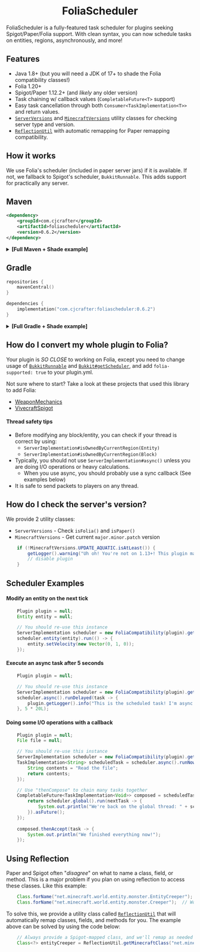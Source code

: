 <div align="center">

# FoliaScheduler

</div>

FoliaScheduler is a fully-featured task scheduler for plugins seeking Spigot/Paper/Folia support. With clean syntax,
you can now schedule tasks on entities, regions, asynchronously, and more!

## Features
* Java 1.8+ (but you will need a JDK of 17+ to shade the Folia compatibility classes!)
* Folia 1.20+
* Spigot/Paper 1.12.2+ (and *likely* any older version)
* Task chaining w/ callback values (`CompletableFuture<T>` support)
* Easy task cancellation through both `Consumer<TaskImplementation<T>>` and return values.
* [`ServerVersions`](https://github.com/CJCrafter/FoliaScheduler/blob/master/src/main/java/com/cjcrafter/foliascheduler/util/ServerVersions.java) and [`MinecraftVersions`](https://github.com/CJCrafter/FoliaScheduler/blob/master/src/main/java/com/cjcrafter/foliascheduler/util/MinecraftVersions.java) utility classes for checking server type and version.
* [`ReflectionUtil`](https://github.com/CJCrafter/FoliaScheduler/blob/master/src/main/java/com/cjcrafter/foliascheduler/util/ReflectionUtil.java) with automatic remapping for Paper remapping compatibility.

## How it works
We use Folia's scheduler (included in paper server jars) if it is available. If not, we fallback to
Spigot's scheduler, `BukkitRunnable`. This adds support for practically any server. 

## Maven
```xml
<dependency>
    <groupId>com.cjcrafter</groupId>
    <artifactId>foliascheduler</artifactId>
    <version>0.6.2</version>
</dependency>
```

<details>
<summary><b>[Full Maven + Shade example]</b></summary>

```xml
<dependencies>
    <dependency>
        <groupId>com.cjcrafter</groupId>
        <artifactId>foliascheduler</artifactId>
        <version>0.6.2</version>
    </dependency>
</dependencies>

<build>
    <plugins>
        <plugin>
            <groupId>org.apache.maven.plugins</groupId>
            <artifactId>maven-shade-plugin</artifactId>
            <version>3.6.0</version>  <!-- always check for latest -->
            <executions>
                <execution>
                    <phase>package</phase>
                    <goals>
                        <goal>shade</goal>
                    </goals>
                    <configuration>
                        <relocations>
                            <relocation>
                                <pattern>com.cjcrafter.foliascheduler</pattern>
                                <shadedPattern>com.example.foliascheduler</shadedPattern>
                            </relocation>
                        </relocations>
                    </configuration>
                </execution>
            </executions>
        </plugin>
    </plugins>
</build>
```
</details>

## Gradle
```kotlin
repositories {
    mavenCentral()
}

dependencies {
    implementation("com.cjcrafter:foliascheduler:0.6.2")
}
```

<details>
<summary><b>[Full Gradle + Shade example]</b></summary>

```kotlin
plugins {
    java  // or kotlin("jvm") version "..."
    //id("com.github.johnrengelman.shadow") version "8.1.1"  // for below Java 21... always check for latest
    id("io.github.gooler.shadow") version "8.1.7"  // for Java 21+... always check for latest
    id("net.minecrell.plugin-yml.bukkit") version "0.6.0"  // always check for latest
}

repositories {
    mavenCentral()
}

dependencies {
    // TODO add your version of Spigot/Paper here
    implementation("com.cjcrafter:foliascheduler:0.6.2")
}

// See https://github.com/Minecrell/plugin-yml
bukkit {
    main = "com.example.MyPlugin"
    foliaSupported = true
}

tasks.shadowJar {
    archiveFileName.set("MyPlugin-${project.version}.jar")
    relocate("com.cjcrafter.foliascheduler", "com.example.foliascheduler")
}
```
</details>

## How do I convert my whole plugin to Folia?
Your plugin is *SO CLOSE* to working on Folia, except you need to change usage of 
[`BukkitRunnable`](https://hub.spigotmc.org/javadocs/bukkit/org/bukkit/scheduler/BukkitRunnable.html) and 
[`Bukkit#getScheduler`](https://hub.spigotmc.org/javadocs/bukkit/org/bukkit/Bukkit.html#getScheduler()),
and add `folia-supported: true` to your plugin.yml. 

Not sure where to start? Take a look at these projects that used this library to add Folia:
* [WeaponMechanics](https://github.com/WeaponMechanics/MechanicsMain/pull/433/)
* [VivecraftSpigot](https://github.com/CJCrafter/VivecraftSpigot/pull/5)

#### Thread safety tips
* Before modifying any block/entity, you can check if your thread is correct by using:
  * `ServerImplementation#isOwnedByCurrentRegion(Entity)`
  * `ServerImplementation#isOwnedByCurrentRegion(Block)`
* Typically, you should not use `ServerImplementation#async()` unless you are doing I/O operations or heavy calculations.
  * When you use async, you should probably use a sync callback (See examples below)
* It is safe to send packets to players on any thread. 

## How do I check the server's version?
We provide 2 utility classes:
* `ServerVersions` - Check `isFolia()` and `isPaper()`
* `MinecraftVersions` - Get current `major.minor.patch` version

```java
    if (!MinecraftVersions.UPDATE_AQUATIC.isAtLeast()) {
        getLogger().warning("Uh oh! You're not on 1.13+! This plugin may not work correctly!");
        // disable plugin
    }
```

## Scheduler Examples

#### Modify an entity on the next tick
```java
    Plugin plugin = null;
    Entity entity = null;

    // You should re-use this instance
    ServerImplementation scheduler = new FoliaCompatibility(plugin).getServerImplementation();
    scheduler.entity(entity).run(() -> {
        entity.setVelocity(new Vector(0, 1, 0));
    }); 
```

#### Execute an async task after 5 seconds
```java
    Plugin plugin = null;

    // You should re-use this instance
    ServerImplementation scheduler = new FoliaCompatibility(plugin).getServerImplementation();
    scheduler.async().runDelayed(task -> {
        plugin.getLogger().info("This is the scheduled task! I'm async! " + task);
    }, 5 * 20L);
```

#### Doing some I/O operations with a callback
```java
    Plugin plugin = null;
    File file = null;

    // You should re-use this instance
    ServerImplementation scheduler = new FoliaCompatibility(plugin).getServerImplementation();
    TaskImplementation<String> scheduledTask = scheduler.async().runNow(task -> {
        String contents = "Read the file";
        return contents;
    });

    // Use "thenCompose" to chain many tasks together
    CompletableFuture<TaskImplementation<Void>> composed = scheduledTask.asFuture().thenCompose(task -> {
        return scheduler.global().run(nextTask -> {
            System.out.println("We're back on the global thread: " + scheduledTask.getCallback());
        }).asFuture();
    });
        
    composed.thenAccept(task -> {
        System.out.println("We finished everything now!");
    });
```

## Using Reflection
Paper and Spigot often "*disagree*" on what to name a class, field, or method. This is a
major problem if you plan on using reflection to access these classes. Like this example:
```java
    Class.forName("net.minecraft.world.entity.monster.EntityCreeper");  // Works on Spigot servers
    Class.forName("net.minecraft.world.entity.monster.Creeper");  // Works on Paper servers
```

To solve this, we provide a utility class called [`ReflectionUtil`](https://github.com/CJCrafter/FoliaScheduler/blob/master/src/main/java/com/cjcrafter/foliascheduler/util/ReflectionUtil.java)
that will automatically remap classes, fields, and methods for you. The example
above can be solved by using the code below:

```java
    // Always provide a Spigot-mapped class, and we'll remap as needed
    Class<?> entityCreeper = ReflectionUtil.getMinecraftClass("net.minecraft.world.entity.monster.EntityCreeper");
```
